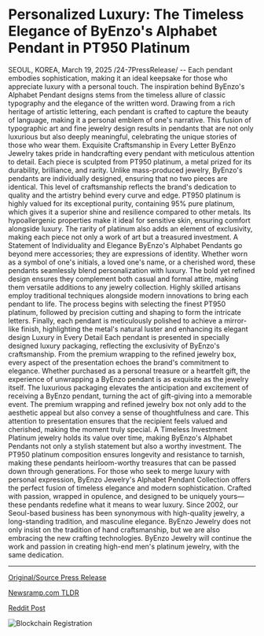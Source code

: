 # Personalized Luxury: The Timeless Elegance of ByEnzo's Alphabet Pendant in PT950 Platinum

SEOUL, KOREA, March 19, 2025 /24-7PressRelease/ -- Each pendant embodies sophistication, making it an ideal keepsake for those who appreciate luxury with a personal touch.  The inspiration behind ByEnzo's Alphabet Pendant designs stems from the timeless allure of classic typography and the elegance of the written word. Drawing from a rich heritage of artistic lettering, each pendant is crafted to capture the beauty of language, making it a personal emblem of one's narrative. This fusion of typographic art and fine jewelry design results in pendants that are not only luxurious but also deeply meaningful, celebrating the unique stories of those who wear them.   Exquisite Craftsmanship in Every Letter ByEnzo Jewelry takes pride in handcrafting every pendant with meticulous attention to detail. Each piece is sculpted from PT950 platinum, a metal prized for its durability, brilliance, and rarity. Unlike mass-produced jewelry, ByEnzo's pendants are individually designed, ensuring that no two pieces are identical. This level of craftsmanship reflects the brand's dedication to quality and the artistry behind every curve and edge. PT950 platinum is highly valued for its exceptional purity, containing 95% pure platinum, which gives it a superior shine and resilience compared to other metals. Its hypoallergenic properties make it ideal for sensitive skin, ensuring comfort alongside luxury. The rarity of platinum also adds an element of exclusivity, making each piece not only a work of art but a treasured investment.  A Statement of Individuality and Elegance ByEnzo's Alphabet Pendants go beyond mere accessories; they are expressions of identity. Whether worn as a symbol of one's initials, a loved one's name, or a cherished word, these pendants seamlessly blend personalization with luxury. The bold yet refined design ensures they complement both casual and formal attire, making them versatile additions to any jewelry collection. Highly skilled artisans employ traditional techniques alongside modern innovations to bring each pendant to life. The process begins with selecting the finest PT950 platinum, followed by precision cutting and shaping to form the intricate letters. Finally, each pendant is meticulously polished to achieve a mirror-like finish, highlighting the metal's natural luster and enhancing its elegant design  Luxury in Every Detail Each pendant is presented in specially designed luxury packaging, reflecting the exclusivity of ByEnzo's craftsmanship. From the premium wrapping to the refined jewelry box, every aspect of the presentation echoes the brand's commitment to elegance. Whether purchased as a personal treasure or a heartfelt gift, the experience of unwrapping a ByEnzo pendant is as exquisite as the jewelry itself. The luxurious packaging elevates the anticipation and excitement of receiving a ByEnzo pendant, turning the act of gift-giving into a memorable event. The premium wrapping and refined jewelry box not only add to the aesthetic appeal but also convey a sense of thoughtfulness and care. This attention to presentation ensures that the recipient feels valued and cherished, making the moment truly special.  A Timeless Investment Platinum jewelry holds its value over time, making ByEnzo's Alphabet Pendants not only a stylish statement but also a worthy investment. The PT950 platinum composition ensures longevity and resistance to tarnish, making these pendants heirloom-worthy treasures that can be passed down through generations.  For those who seek to merge luxury with personal expression, ByEnzo Jewelry's Alphabet Pendant Collection offers the perfect fusion of timeless elegance and modern sophistication. Crafted with passion, wrapped in opulence, and designed to be uniquely yours—these pendants redefine what it means to wear luxury.  Since 2002, our Seoul-based business has been synonymous with high-quality jewelry, a long-standing tradition, and masculine elegance. ByEnzo Jewelry does not only insist on the tradition of hand craftsmanship, but we are also embracing the new crafting technologies. ByEnzo Jewelry will continue the work and passion in creating high-end men's platinum jewelry, with the same dedication. 

---

[Original/Source Press Release](https://www.24-7pressrelease.com/press-release/520727/personalized-luxury-the-timeless-elegance-of-byenzos-alphabet-pendant-in-pt950-platinum)
                    

[Newsramp.com TLDR](https://newsramp.com/curated-news/byenzo-jewelry-unveils-luxurious-alphabet-pendants-crafted-in-pt950-platinum/8c1698332a3e896c0e0e7b232bb6d5ce) 

 



[Reddit Post](https://www.reddit.com/r/Lifestyle_Culture/comments/1jerekf/byenzo_jewelry_unveils_luxurious_alphabet/) 



![Blockchain Registration](https://cdn.newsramp.app/24-7PressRelease/qrcode/253/19/lendXcwH.webp)